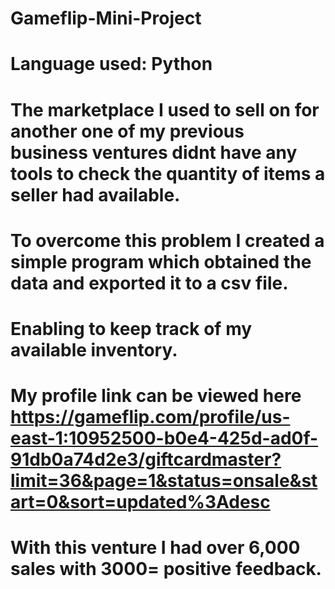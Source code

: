 # Gameflip-Mini-Project
# Language used: Python
# The marketplace I used to sell on for another one of my previous business ventures didnt have any tools to check the quantity of items a seller had available.
# To overcome this problem I created a simple program which obtained the data and exported it to a csv file.
# Enabling to keep track of my available inventory. 
# My profile link can be viewed here https://gameflip.com/profile/us-east-1:10952500-b0e4-425d-ad0f-91db0a74d2e3/giftcardmaster?limit=36&page=1&status=onsale&start=0&sort=updated%3Adesc 
# With this venture I had over 6,000 sales with 3000= positive feedback.
